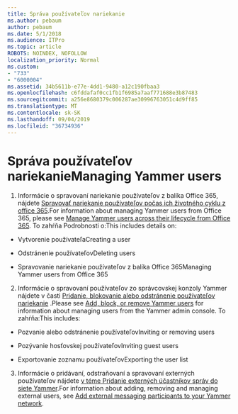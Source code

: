 ```yaml
---
title: Správa používateľov nariekanie
ms.author: pebaum
author: pebaum
ms.date: 5/1/2018
ms.audience: ITPro
ms.topic: article
ROBOTS: NOINDEX, NOFOLLOW
localization_priority: Normal
ms.custom:
- "733"
- "6000004"
ms.assetid: 34b5611b-e77e-4dd1-9480-a12c190fbaa3
ms.openlocfilehash: c6fddafaf0cc1fb1f6985a7aaf771688e3b87483
ms.sourcegitcommit: a256e8680379c006287ae30996763051c4d9ff85
ms.translationtype: MT
ms.contentlocale: sk-SK
ms.lasthandoff: 09/04/2019
ms.locfileid: "36734936"
---
```

# <a name="managing-yammer-users"></a><span data-ttu-id="20630-102">Správa používateľov nariekanie</span><span class="sxs-lookup"><span data-stu-id="20630-102">Managing Yammer users</span></span>

1. <span data-ttu-id="20630-103">Informácie o spravovaní nariekanie používateľov z balíka Office 365, nájdete [Spravovať nariekanie používateľov počas ich životného cyklu z office 365](https://docs.microsoft.com/yammer/manage-yammer-users/manage-users-across-their-lifecycle).</span><span class="sxs-lookup"><span data-stu-id="20630-103">For information about managing Yammer users from Office 365, please see [Manage Yammer users across their lifecycle from Office 365](https://docs.microsoft.com/yammer/manage-yammer-users/manage-users-across-their-lifecycle).</span></span> <span data-ttu-id="20630-104">To zahŕňa Podrobnosti o:</span><span class="sxs-lookup"><span data-stu-id="20630-104">This includes details on:</span></span>

  - <span data-ttu-id="20630-105">Vytvorenie používateľa</span><span class="sxs-lookup"><span data-stu-id="20630-105">Creating a user</span></span>

  - <span data-ttu-id="20630-106">Odstránenie používateľov</span><span class="sxs-lookup"><span data-stu-id="20630-106">Deleting users</span></span>

  - <span data-ttu-id="20630-107">Spravovanie nariekanie používateľov z balíka Office 365</span><span class="sxs-lookup"><span data-stu-id="20630-107">Managing Yammer users from Office 365</span></span>

2. <span data-ttu-id="20630-108">Informácie o spravovaní používateľov zo správcovskej konzoly Yammer nájdete v časti [Pridanie, blokovanie alebo odstránenie používateľov nariekanie](http://alchemyportal.azurewebsites.net/Rule/ManageYammer%20users%20across%20their%20lifecycle%20from%20Office%20365) .</span><span class="sxs-lookup"><span data-stu-id="20630-108">Please see [Add, block, or remove Yammer users](http://alchemyportal.azurewebsites.net/Rule/ManageYammer%20users%20across%20their%20lifecycle%20from%20Office%20365) for information about managing users from the Yammer admin console.</span></span> <span data-ttu-id="20630-109">To zahŕňa:</span><span class="sxs-lookup"><span data-stu-id="20630-109">This includes:</span></span>

  - <span data-ttu-id="20630-110">Pozvanie alebo odstránenie používateľov</span><span class="sxs-lookup"><span data-stu-id="20630-110">Inviting or removing users</span></span>

  - <span data-ttu-id="20630-111">Pozývanie hosťovskej používateľov</span><span class="sxs-lookup"><span data-stu-id="20630-111">Inviting guest users</span></span>

  - <span data-ttu-id="20630-112">Exportovanie zoznamu používateľov</span><span class="sxs-lookup"><span data-stu-id="20630-112">Exporting the user list</span></span>

3. <span data-ttu-id="20630-113">Informácie o pridávaní, odstraňovaní a spravovaní externých používateľov nájdete [v téme Pridanie externých účastníkov správ do siete Yammer](https://docs.microsoft.com/yammer/work-with-external-users/add-external-participants).</span><span class="sxs-lookup"><span data-stu-id="20630-113">For information about adding, removing and managing external users, see [Add external messaging participants to your Yammer network](https://docs.microsoft.com/yammer/work-with-external-users/add-external-participants).</span></span>
